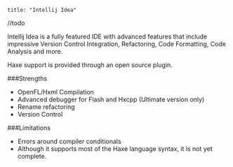 ```
title: "Intellij Idea"
```


//todo









Intellij Idea is a fully featured IDE with advanced features that include impressive Version Control Integration, Refactoring, Code Formatting, Code Analysis and more.

Haxe support is provided through an open source plugin.

###Strengths

- OpenFL/Hxml Compilation
- Advanced debugger for Flash and Hxcpp (Ultimate version only)
- Rename refactoring
- Version Control

###Limitations
- Errors around compiler conditionals
- Although it supports most of the Haxe language syntax, it is not yet complete.

